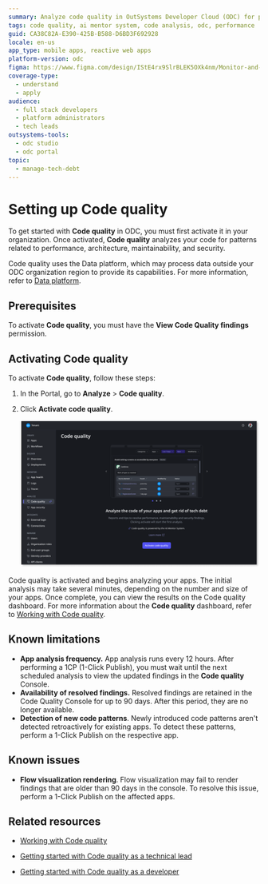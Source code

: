 ```yaml
---
summary: Analyze code quality in OutSystems Developer Cloud (ODC) for performance, architecture, maintenance, and security insights.
tags: code quality, ai mentor system, code analysis, odc, performance
guid: CA38C82A-E390-425B-B588-D6BD3F692928
locale: en-us
app_type: mobile apps, reactive web apps
platform-version: odc
figma: https://www.figma.com/design/IStE4rx9SlrBLEK5OXk4nm/Monitor-and-troubleshoot-apps?node-id=3621-877
coverage-type:
  - understand
  - apply
audience:
  - full stack developers
  - platform administrators
  - tech leads
outsystems-tools:
  - odc studio
  - odc portal
topic:
  - manage-tech-debt
---
```


# Setting up Code quality

To get started with **Code quality** in ODC, you must first activate it in your organization. Once activated, **Code quality** analyzes your code for patterns related to performance, architecture, maintainability, and security.

<div class="info" markdown="1">

Code quality uses the Data platform, which may process data outside your ODC organization region to provide its capabilities. For more information, refer to [Data platform](../../manage-platform-app-lifecycle/platform-architecture/intro.md#data-platform).

</div>

## Prerequisites

To activate **Code quality**, you must have the **View Code Quality findings** permission. 

## Activating Code quality

To activate **Code quality**, follow these steps:

1. In the Portal, go to **Analyze** > **Code quality**.

1. Click **Activate code quality**.
    
    ![Activate code quality button in the ODC Portal with a description of code quality analysis.](images/aims-activation-pl.png "Activate Code Quality")

Code quality is activated and begins analyzing your apps. The initial analysis may take several minutes, depending on the number and size of your apps. Once complete, you can view the results on the Code quality dashboard. For more information about the **Code quality** dashboard, refer to [Working with Code quality](working-with-code-quality.md).

## Known limitations

* **App analysis frequency.** App analysis runs every 12 hours. After performing a 1CP (1-Click Publish), you must wait until the next scheduled analysis to view the updated findings in the **Code quality** Console.
* **Availability of resolved findings.** Resolved findings are retained in the Code Quality Console for up to 90 days. After this period, they are no longer available.
* **Detection of new code patterns**. Newly introduced code patterns aren't detected retroactively for existing apps. To detect these patterns, perform a 1-Click Publish on the respective app.

## Known issues

* **Flow visualization rendering**. Flow visualization may fail to render findings that are older than 90 days in the console. To resolve this issue, perform a 1-Click Publish on the affected apps.

## Related resources

* [Working with Code quality](working-with-code-quality.md)

* [Getting started with Code quality as a technical lead](getting-started-aims-tl.md)

* [Getting started with Code quality as a developer](getting-started-aims-dev.md)
